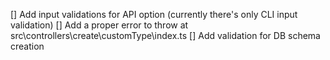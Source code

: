[] Add input validations for API option (currently there's only CLI input validation)
[] Add a proper error to throw at src\controllers\create\customType\index.ts
[] Add validation for DB schema creation
